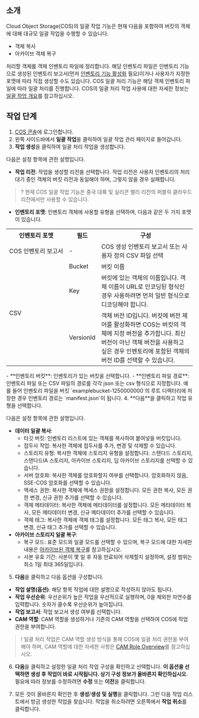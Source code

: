 ## 소개

Cloud Object Storage(COS)의 일괄 작업 기능은 현재 다음을 포함하여 버킷의 객체에 대해 대규모 일괄 작업을 수행할 수 있습니다.

- 객체 복사
- 아카이브 객체 복구

처리할 객체를 객체 인벤토리 파일에 정리합니다. 해당 인벤토리 파일은 인벤토리 기능으로 생성된 인벤토리 보고서(먼저 [인벤토리 기능 활성화](https://intl.cloud.tencent.com/document/product/436/30624) 필요)이거나 사용자가 지정한 포맷에 따라 직접 생성할 수도 있습니다. COS 일괄 처리 기능은 해당 객체 인벤토리 파일에 따라 일괄 처리를 진행합니다. COS의 일괄 처리 작업 사용에 대한 자세한 정보는 [일괄 작업 개요](https://intl.cloud.tencent.com/document/product/436/32958)를 참고하십시오.

## 작업 단계

1. [COS 콘솔](https://console.cloud.tencent.com/cos5)에 로그인합니다.
2. 왼쪽 사이드바에서 **일괄 작업**을 클릭하여 일괄 작업 관리 페이지로 들어갑니다.
3. **작업 생성**을 클릭하여 일괄 처리 작업을 생성합니다.

다음은 설정 항목에 관한 설명입니다.
 - **작업 리전**: 작업을 생성할 리전을 선택합니다. 작업 리전은 사용자 인벤토리의 처리 대기 중인 객체의 버킷 리전과 동일해야 하며, 그렇지 않을 경우 실패합니다.
>? 현재 COS 일괄 작업 기능은 중국 대륙 및 실리콘 밸리 리전의 퍼블릭 클라우드 리전에서만 사용할 수 있습니다.
>
 - **인벤토리 포맷**: 인벤토리 객체에 사용할 유형을 선택하며, 다음과 같은 두 가지 포맷이 있습니다.
<table>
   <tr>
      <th>인벤토리 포맷</th>
      <th>필드</th>
      <th>구성</th>
   </tr>
   <tr>
      <td nowrap="nowrap">COS 인벤토리 보고서</td>
      <td>-</td>
      <td>COS 생성 인벤토리 보고서 또는 사용자 정의 CSV 파일 선택</td>
   </tr>
   <tr>
      <td rowspan="3">CSV</td>
      <td>Bucket</td>
      <td>버킷 이름</td>
   </tr>
   <tr>
      <td>Key</td>
      <td>버킷에 있는 객체의 이름입니다. 객체 이름이 URL로 인코딩된 형식인 경우 사용하려면 먼저 일반 형식으로 디코딩해야 합니다.</td>
   </tr>
   <tr>
      <td>VersionId</td>
      <td>객체 버전 ID입니다. 버킷에 버전 제어를 활성화하면 COS는 버킷의 객체에 지정 버전을 추가합니다. 최신 버전이 아닌 객체 버전을 사용하고 싶은 경우 인벤토리에 포함된 객체의 버전 ID를 선택할 수 있습니다.</td>
   </tr>
</table>
 - **인벤토리 버킷**: 인벤토리가 있는 버킷을 선택합니다.
 - **인벤토리 파일 경로**: 인벤토리 파일 또는 CSV 파일의 경로를 각각 json 또는 csv 형식으로 지정합니다. 예를 들어 인벤토리 파일을 버킷 `examplebucket-1250000000`의 루트 디렉터리에 저장한 경우 인벤토리 경로는 `manifest.json`이 됩니다. 
4. **다음**을 클릭하고 작업 유형을 선택합니다.

다음은 설정 항목에 관한 설명입니다.
  - **데이터 일괄 복사**:
    - 타깃 버킷: 인벤토리 리스트에 있는 객체를 복사하여 붙여넣을 버킷입니다.
    - 접두사 작업: 복사한 객체에 접두사를 추가, 변경 및 삭제할 수 있습니다.
    - 스토리지 유형: 복사한 객체에 스토리지 유형을 설정합니다. 스탠다드 스토리지, 스탠다드IA 스토리지, 아카이브 스토리지, 딥 아카이브 스토리지를 선택할 수 있습니다.
    - 서버 암호화: 복사한 객체를 암호화할지 여부를 선택합니다. 암호화하지 않음, SSE-COS 암호화를 선택할 수 있습니다.
    - 액세스 권한: 복사한 객체에 액세스 권한을 설정합니다. 모든 권한 복사, 모든 권한 변경, 신규 권한 추가를 선택할 수 있습니다.
    - 객체 메타데이터: 복사한 객체에 메타데이터를 설정합니다. 모든 메타데이터 복사, 모든 메타데이터 변경, 신규 메타데이터 추가를 선택할 수 있습니다.
    - 객체 태그: 복사한 객체에 객체 태그를 설정합니다. 모든 태그 복사, 모든 태그 변경, 신규 태그 추가를 선택할 수 있습니다.
  - **아카이브 스토리지 일괄 복구**:
    - 복구 모드: 표준 모드와 일괄 모드를 선택할 수 있으며, 복구 모드에 대한 자세한 내용은 [아카이브된 객체 복구](https://intl.cloud.tencent.com/document/product/436/30961)를 참고하십시오.
    - 사본 유효 기간: 사본이 몇 일 후 자동 만료되어 삭제할지 설정하며, 설정 범위는 최소 1일 최대 365일입니다.
5. **다음**을 클릭하고 다음 옵션을 구성합니다.

 - **작업 설명(옵션)**: 해당 항목 작업에 대한 설명으로 작성하지 않아도 됩니다.
 - **작업 우선순위**: 우선순위가 높은 작업을 우선적으로 실행하며, 0을 제외한 자연수를 입력합니다. 숫자가 클수록 우선순위가 높아집니다.
 - **작업 보고서**: 작업 보고서 생성 여부를 선택합니다.
 - **CAM 역할**: CAM 역할을 생성하거나 기존의 CAM 역할을 선택하여 COS에 작업 권한을 부여합니다.
>! 일괄 처리 작업은 CAM 역할 생성 방식을 통해 COS에 일괄 처리 권한을 부여해야 하며, CAM 역할에 대한 자세한 사항은 [CAM Role Overview](https://intl.cloud.tencent.com/document/product/598/19420)를 참고하십시오.
>
6. **다음**을 클릭하고 설정한 일괄 처리 작업 구성을 확인하고 선택합니다. **이 옵션을 선택하면 생성 후 작업이 바로 시작됩니다. 상기 구성 정보가 올바른지 확인하십시오**.
필요에 따라 정보를 수정하려면 **수정** 또는 **이전**을 클릭합니다.

7. 모든 것이 올바른지 확인한 후 **생성**/**생성 및 실행**을 클릭합니다.
그런 다음 작업 리스트에서 방금 생성한 작업을 찾습니다. 작업을 취소하려면 오른쪽에서 **작업 취소**를 클릭합니다.



